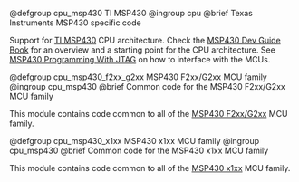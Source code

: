 @defgroup       cpu_msp430              TI MSP430
@ingroup        cpu
@brief          Texas Instruments MSP430 specific code

Support for [TI MSP430] CPU architecture. Check the [MSP430 Dev Guide Book]
for an overview and a starting point for the CPU architecture. See
[MSP430 Programming With JTAG] on how to interface with the MCUs.

[TI MSP430]: https://www.ti.com/microcontrollers-mcus-processors/msp430-microcontrollers/overview.html
[MSP430 Dev Guide Book]: https://www.ti.com/lit/ug/slau840a/slau840a.pdf
[MSP430 Programming With JTAG]: https://www.ti.com/lit/ug/slau320aj/slau320aj.pdf

@defgroup       cpu_msp430_f2xx_g2xx   MSP430 F2xx/G2xx MCU family
@ingroup        cpu_msp430
@brief          Common code for the MSP430 F2xx/G2xx MCU family

This module contains code common to all of the [MSP430 F2xx/G2xx] MCU family.

[MSP430 F2xx/G2xx]: https://www.ti.com/lit/ug/slau144k/slau144k.pdf

@defgroup       cpu_msp430_x1xx        MSP430 x1xx MCU family
@ingroup        cpu_msp430
@brief          Common code for the MSP430 x1xx MCU family

This module contains code common to all of the [MSP430 x1xx] MCU family.

[MSP430 x1xx]: https://www.ti.com/lit/ug/slau049f/slau049f.pdf
